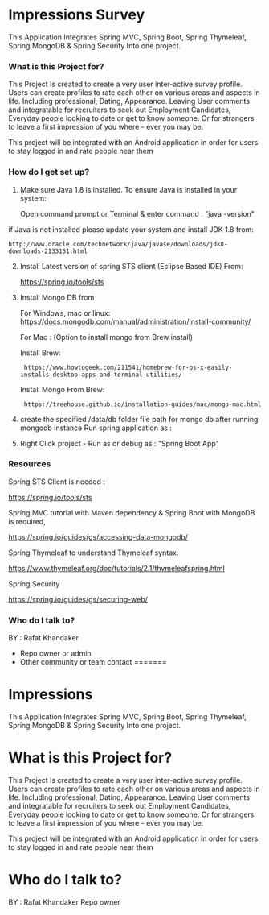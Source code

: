 # Impressions Survey #

This Application Integrates Spring MVC, Spring Boot, Spring Thymeleaf, Spring MongoDB & Spring Security
Into one project. 

### What is this Project for? ###

This Project Is created to create a very user inter-active survey profile. Users can create profiles to rate each other
on various areas and aspects in life. Including professional, Dating, Appearance. Leaving User comments and integratable
for recruiters to seek out Employment Candidates, Everyday people looking to date or get to know someone. 
Or for strangers to leave a first impression of you where - ever you may be.

This project will be integrated with an Android application in order for users to stay logged in and rate people near them


### How do I get set up? ###

1) Make sure Java 1.8 is installed.  To ensure Java is installed in your system:

	Open command prompt or Terminal & enter command :  "java -version"

if Java is not installed please update your system and install JDK 1.8 from:

	http://www.oracle.com/technetwork/java/javase/downloads/jdk8-downloads-2133151.html

2) Install Latest version of spring STS client (Eclipse Based IDE) From:

	https://spring.io/tools/sts

3) Install Mongo DB from 

	For Windows, mac or linux:
		https://docs.mongodb.com/manual/administration/install-community/

	For Mac : (Option to install mongo from Brew install)
	
	Install Brew:  
	
		https://www.howtogeek.com/211541/homebrew-for-os-x-easily-installs-desktop-apps-and-terminal-utilities/

	Install Mongo From Brew: 
	
		https://treehouse.github.io/installation-guides/mac/mongo-mac.html


4) create the specified /data/db  folder file path for mongo db after running mongodb instance
   Run spring application as :  

5) Right Click project - Run as or debug as : "Spring Boot App"


### Resources ###
Spring STS Client is needed : 

https://spring.io/tools/sts 


Spring MVC tutorial with Maven dependency & Spring Boot with MongoDB is required,

https://spring.io/guides/gs/accessing-data-mongodb/


Spring Thymeleaf to understand Thymeleaf syntax.

https://www.thymeleaf.org/doc/tutorials/2.1/thymeleafspring.html

Spring Security 

https://spring.io/guides/gs/securing-web/


### Who do I talk to? ###

 BY : Rafat Khandaker
* Repo owner or admin
* Other community or team contact
=======
# Impressions
This Application Integrates Spring MVC, Spring Boot, Spring Thymeleaf, Spring MongoDB & Spring Security Into one project.

# What is this Project for?
This Project Is created to create a very user inter-active survey profile. Users can create profiles to rate each other on various areas and aspects in life. Including professional, Dating, Appearance. Leaving User comments and integratable for recruiters to seek out Employment Candidates, Everyday people looking to date or get to know someone. Or for strangers to leave a first impression of you where - ever you may be.

This project will be integrated with an Android application in order for users to stay logged in and rate people near them

# Who do I talk to?
BY : Rafat Khandaker Repo owner

